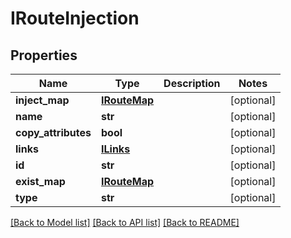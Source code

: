 # IRouteInjection

## Properties
Name | Type | Description | Notes
------------ | ------------- | ------------- | -------------
**inject_map** | [**IRouteMap**](IRouteMap.md) |  | [optional] 
**name** | **str** |  | [optional] 
**copy_attributes** | **bool** |  | [optional] 
**links** | [**ILinks**](ILinks.md) |  | [optional] 
**id** | **str** |  | [optional] 
**exist_map** | [**IRouteMap**](IRouteMap.md) |  | [optional] 
**type** | **str** |  | [optional] 

[[Back to Model list]](../README.md#documentation-for-models) [[Back to API list]](../README.md#documentation-for-api-endpoints) [[Back to README]](../README.md)


